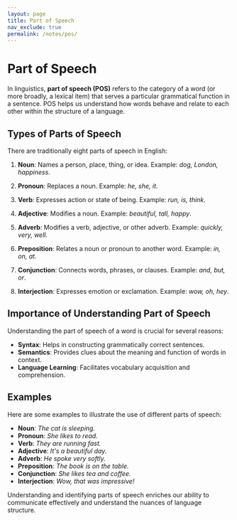 ```yaml
---
layout: page
title: Part of Speech
nav_exclude: true
permalink: /notes/pos/
---
```



# Part of Speech

In linguistics, **part of speech (POS)** refers to the category of a word (or more broadly, a lexical item) that serves a particular grammatical function in a sentence. POS helps us understand how words behave and relate to each other within the structure of a language.

## Types of Parts of Speech

There are traditionally eight parts of speech in English:

1. **Noun**: Names a person, place, thing, or idea. Example: *dog, London, happiness*.
   
2. **Pronoun**: Replaces a noun. Example: *he, she, it*.
   
3. **Verb**: Expresses action or state of being. Example: *run, is, think*.
   
4. **Adjective**: Modifies a noun. Example: *beautiful, tall, happy*.
   
5. **Adverb**: Modifies a verb, adjective, or other adverb. Example: *quickly, very, well*.
   
6. **Preposition**: Relates a noun or pronoun to another word. Example: *in, on, at*.
   
7. **Conjunction**: Connects words, phrases, or clauses. Example: *and, but, or*.
   
8. **Interjection**: Expresses emotion or exclamation. Example: *wow, oh, hey*.

## Importance of Understanding Part of Speech

Understanding the part of speech of a word is crucial for several reasons:

- **Syntax**: Helps in constructing grammatically correct sentences.
- **Semantics**: Provides clues about the meaning and function of words in context.
- **Language Learning**: Facilitates vocabulary acquisition and comprehension.

## Examples

Here are some examples to illustrate the use of different parts of speech:

- **Noun**: *The cat is sleeping.*
- **Pronoun**: *She likes to read.*
- **Verb**: *They are running fast.*
- **Adjective**: *It's a beautiful day.*
- **Adverb**: *He spoke very softly.*
- **Preposition**: *The book is on the table.*
- **Conjunction**: *She likes tea and coffee.*
- **Interjection**: *Wow, that was impressive!*

Understanding and identifying parts of speech enriches our ability to communicate effectively and understand the nuances of language structure.
